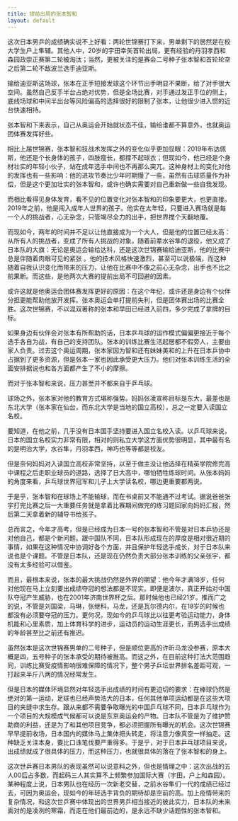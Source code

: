 ```yaml
---
title: 提前出局的张本智和
layout: default
---
```


这次日本男乒的成绩确实说不上好看：两轮世锦赛打下来，男单剩下的居然是在校大学生户上隼辅。其他人中，20岁的宇田幸矢首轮出局，更有经验的丹羽孝西和森园政崇正赛第二轮被淘汰；当然，更被关注的是赛会二号种子张本智和首轮轮空之后第二轮不敌波兰选手迪亚斯。

输给迪亚斯这场球，张本在正手短接发球这个环节出手明显不果断，给了对手很大空间。虽然自己反手半台占绝对优势，但是全场比赛，对手通过发正手位的侧上，底线场球和中间半出台等风险偏高的选择很好的限制了张本，让他很少进入惯的近台快速相持。

张本智和下来表示，自己从奥运会开始就状态不佳，输给谁都不算意外，也就奥运团体赛发挥好些。

相比上届世锦赛，张本智和技战术发挥之外的变化似乎更加显眼：2019年布达佩斯，他还是个长身体的孩子，四肢瘦长，都撑不起球衣；但现如今，他已经是个身材壮实的年轻小伙子，站在成年选手中间也不再那么突兀。这种身材上的变化对他的发挥也有一些影响：他的进攻节奏比少年时期慢了一些，虽然有击球质量作为补偿，但是这个更加壮实的张本智和，或许也确实需要对自己重新做一些自我发现。

而相比看得见身体发育，看不见的位置变化对张本智和的印象要更大，也更直接。2019年之前，他是闯入成年人世界的孩子。他实在太年轻，只要进入赛场就是每一个人的挑战者，心无杂念，只管竭尽全力的出手，把世界搅个天翻地覆。

而现如今，两年的时间并不足以让他直接成为一个大人，但是他的位置已经太高：从所有人的挑战者，变成了所有人挑战的对象。随着前辈水谷隼的退役，他又成了日本队的大旗：无论是奥运会输给达科，还是这次世锦赛输给迪亚斯，他的比赛中总是伴随着肉眼可见的紧张 。他的技术风格快速激烈，甚至可以说极端，而这种随着自我认识变化而带来的压力，让他在比赛中不像之前心无杂念，出手也不比之前果断。而这些，是他两次大赛的提前出局不可回避的因素。

或许这就是他奥运会团体赛发挥更好的原因：在这个年纪，或许还是身边有个伙伴分担更能帮助他放开发挥。张本奥运会单打提前失利，但是团体赛出场的比赛全胜。这次世锦赛，不以混双著称的张本和早田已经进入前四，多少完成了拿牌的目标。

如果身边有伙伴会对张本有所帮助的话，日本乒乓球的运作模式偏偏更接近于每个选手各自为战，有自己的支持团队。张本的训练比赛生活起居都不假旁人，主要由家人负责。过去这个奥运周期，张本家因为智和还有妹妹美和的上升在日本乒协中占据到了更多资源，但是张本一家也因此承受更大压力。他们对张本训练生活的全面安排据说也和各方面都产生了不小的摩擦。

而对于张本智和来说，压力甚至并不都来自于乒乓球。

球场之外，张本家对他的教育方式堪称强势。妈妈张凌宣称目标是东大，最差也是东北大学（张本家在仙台，而东北大学是当地的国立高校），总之一定要入读国立名校。

要知道，在他之前，几乎没有日本国手坚持要进入国立名校入读。以乒乓球来说，日本的国立名校实力非常有限，相对的则私立大学这方面优势很明显，其中最有名的是明治大学，水谷隼，丹羽孝西，神巧也等等都是校友。

但是奈何妈妈对入读国立高校非常坚持，以至于做主没让他选择在精英学院修完高中课程之后走职业球员的道路，选择了日大高中，哪怕牺牲练球时间。从张本妈妈的角度来看，乒乓球世界冠军和儿子上大学读名校，哪边更重要都两说。

于是乎，张本智和在球场上不能输球，而在书桌前又不能通不过考试。据说爸爸张宇打完比赛之后一大重要任务就是拿着比赛期间做完的练习题回家向妈妈汇报，然后第二天拿着新的辅导书给孩子。

总而言之，今年才高考，但是已经成为日本一号的张本智和不管是对日本乒协还是对他自己，都是个新问题。跟中国队不同，日本队形成现在的厚度是相对很近期的事情，如果在这种情况中协调好各个方面，并且保护年轻选手成长，对于日本队来说也是个课题。不管是日本队，还是现在仍然负责大部分张本训练的父亲张宇，都没有太多经验可以借鉴。

而且，最根本来说，张本的最大挑战仍然是外界的期望：他今年才满18岁，任何对他现在马上立刻要出成绩夺冠的想法都是不现实。即便是波尔，真正开始对中国队夺冠产生威胁，也在2001年济南世界杯之后。那时候他也已经21岁。推而广之的说，不管是刘国梁，马琳，张继科，马龙，还是瓦尔德内尔，在18岁的时候也都没有必须要夺冠的压力。更何况，现如今的乒乓球比以往更考验运动能力，身体机能和心里素质，加上体育科学的进步，运动员的运动生涯更长，而男选手出成绩的年龄甚至比之前还有推迟。

虽然张本是这次世锦赛男单的二号种子，但是顺位更高的许昕马龙没参赛，原本大概是四，五号种子的张本承受的期待被推高。而这之外，在目前这种打法大范围趋同，训练比赛受疫情影响很难保障的情况下，整个男子乒坛世界排名差距可观，一打起来半斤八两的情况经常发生。

但是日本的媒体环境显然对年轻选手出成绩的时间有更迫切的要求：在棒球仍然是绝对的第一运动，足球也已经声势浩大的日本，任何其他单项运动都是在这些大项目的夹缝中求生存。跟从来都不需要争取曝光的中国乒乓球不同，日本乒乓球作为一个项目的大规模成气候都可以说是东京奥运会的产物。日本队不管是为了维护赞助商的利益，还是为了和其他项目竞争，都必须把握所有曝光的机会。这次世锦赛早早提前收场，日本国内的媒体马上集体把头转走，将注意力像真空一样抽走。这种缺乏关注本身，要比口诛笔伐要严重得多。于是乎，对于日本乒乓球项目来说，出成绩就成了很具体的压力，而这种压力，也就很具体的落在了张本智和的身上。

这次世乒赛日本男队的表现虽然可以说意料之外，但也是情理之中：这次出战的五人00后占多数，而起码三人其实算不上频繁参加国际大赛（宇田，户上和森园）。某种程度上说，日本男队也在经历一次新老交替，之前水谷隼们一代的成绩已经过去，可因为奥运会，现如今的年轻选手背负的期待却是空前的高。加上疫情带来的复杂情况，和这次世乒赛中体现出的世界男乒相当接近的彼此实力，日本队的未来面对的是凌冽的寒霜，而走在他们最前边的，是永远不缺少话题性的张本智和。
